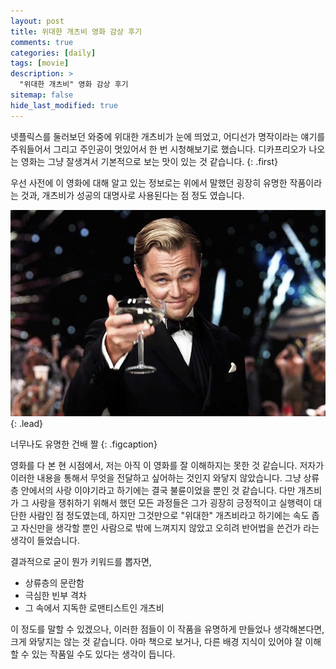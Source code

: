 ```yaml
---
layout: post
title: 위대한 개츠비 영화 감상 후기
comments: true
categories: [daily]
tags: [movie]
description: >
  "위대한 개츠비" 영화 감상 후기
sitemap: false
hide_last_modified: true
---
```


넷플릭스를 둘러보던 와중에 위대한 개츠비가 눈에 띄었고, 어디선가 명작이라는 얘기를 주워들어서 그리고 주인공이 멋있어서 한 번 시청해보기로 했습니다. 디카프리오가 나오는 영화는 그냥 잘생겨서 기본적으로 보는 맛이 있는 것 같습니다.
{: .first}

우선 사전에 이 영화에 대해 알고 있는 정보로는 위에서 말했던 굉장히 유명한 작품이라는 것과, 개츠비가 성공의 대명사로 사용된다는 점 정도 였습니다. 

![](/assets/img/daily/gatsby-cheers.png){: .lead}

너무나도 유명한 건배 짤
{: .figcaption}

영화를 다 본 현 시점에서, 저는 아직 이 영화를 잘 이해하지는 못한 것 같습니다. 
저자가 이러한 내용을 통해서 무엇을 전달하고 싶어하는 것인지 와닿지 않았습니다. 그냥 상류층 안에서의 사랑 이야기라고 하기에는 결국 불륜이었을 뿐인 것 같습니다. 다만 개츠비가 그 사랑을 쟁취하기 위해서 했던 모든 과정들은 그가 굉장히 긍정적이고 실행력이 대단한 사람인 점 정도였는데, 하지만 그것만으로 "위대한" 개츠비라고 하기에는 속도 좁고 자신만을 생각할 뿐인 사람으로 밖에 느껴지지 않았고 오히려 반어법을 쓴건가 라는 생각이 들었습니다. 

결과적으로 굳이 뭔가 키워드를 뽑자면, 

- 상류층의 문란함
- 극심한 빈부 격차
- 그 속에서 지독한 로맨티스트인 개츠비

이 정도를 말할 수 있겠으나, 이러한 점들이 이 작품을 유명하게 만들었나 생각해본다면, 크게 와닿지는 않는 것 같습니다. 아마 책으로 보거나, 다른 배경 지식이 있어야 잘 이해할 수 있는 작품일 수도 있다는 생각이 듭니다.
